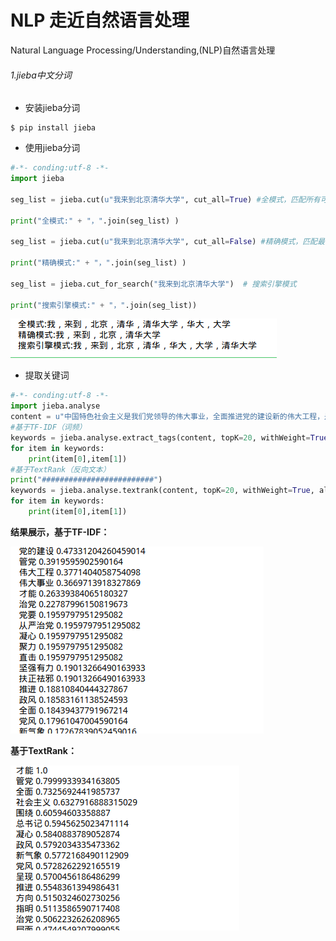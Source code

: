 # NLP 走近自然语言处理
Natural Language Processing/Understanding,(NLP)自然语言处理

###### 1.jieba中文分词
* 安装jieba分词
```
$ pip install jieba
```
* 使用jieba分词

```python
#-*- conding:utf-8 -*-
import jieba

seg_list = jieba.cut(u"我来到北京清华大学", cut_all=True) #全模式，匹配所有可能的组合情况

print("全模式:" + "，".join(seg_list) ) 

seg_list = jieba.cut(u"我来到北京清华大学", cut_all=False) #精确模式，匹配最有可能的组合情况

print("精确模式:" + "，".join(seg_list) )

seg_list = jieba.cut_for_search("我来到北京清华大学")  # 搜索引擎模式

print("搜索引擎模式:" + "，".join(seg_list))
```
![](015.png)

* 提取关键词
```python
#-*- conding:utf-8 -*-
import jieba.analyse
content = u"中国特色社会主义是我们党领导的伟大事业，全面推进党的建设新的伟大工程，是这一伟大事业取得胜利的关键所在。党坚强有力，事业才能兴旺发达，国家才能繁荣稳定，人民才能幸福安康。党的十八大以来，我们党坚持党要管党、从严治党，凝心聚力、直击积弊、扶正祛邪，党的建设开创新局面，党风政风呈现新气象。习近平总书记围绕从严管党治党提出一系列新的重要思想，为全面推进党的建设新的伟大工程进一步指明了方向。"
#基于TF-IDF（词频）
keywords = jieba.analyse.extract_tags(content, topK=20, withWeight=True, allowPOS=())
for item in keywords:
    print(item[0],item[1])
#基于TextRank（反向文本）
print("#########################")
keywords = jieba.analyse.textrank(content, topK=20, withWeight=True, allowPOS=('ns', 'n', 'vn', 'v'))
for item in keywords:
    print(item[0],item[1])
```
**结果展示，基于TF-IDF：**

![](016.png)

**基于TextRank：**

![](017.png)